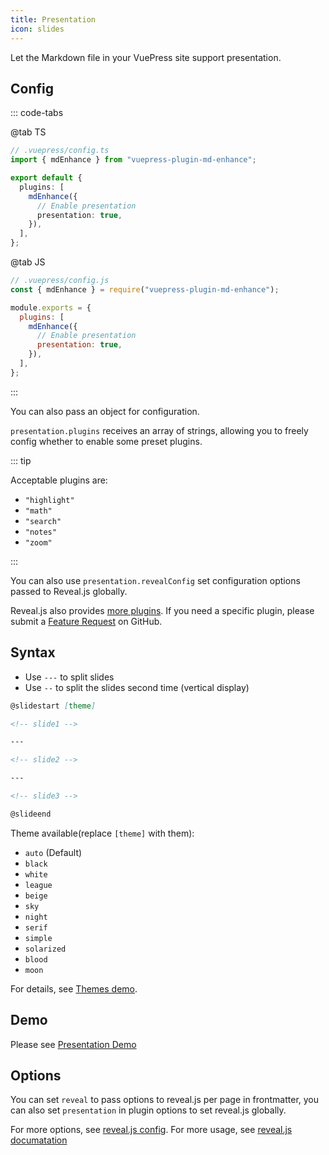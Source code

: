 ```yaml
---
title: Presentation
icon: slides
---
```


Let the Markdown file in your VuePress site support presentation.

## Config

::: code-tabs

@tab TS

```ts {8}
// .vuepress/config.ts
import { mdEnhance } from "vuepress-plugin-md-enhance";

export default {
  plugins: [
    mdEnhance({
      // Enable presentation
      presentation: true,
    }),
  ],
};
```

@tab JS

```js {8}
// .vuepress/config.js
const { mdEnhance } = require("vuepress-plugin-md-enhance");

module.exports = {
  plugins: [
    mdEnhance({
      // Enable presentation
      presentation: true,
    }),
  ],
};
```

:::

You can also pass an object for configuration.

`presentation.plugins` receives an array of strings, allowing you to freely config whether to enable some preset plugins.

::: tip

Acceptable plugins are:

- `"highlight"`
- `"math"`
- `"search"`
- `"notes"`
- `"zoom"`

<!-- - `"anything"`
- `"audio"`
- `"chalkboard"` -->

:::

You can also use `presentation.revealConfig` set configuration options passed to Reveal.js globally.

Reveal.js also provides [more plugins](https://github.com/hakimel/reveal.js/wiki/Plugins,-Tools-and-Hardware). If you need a specific plugin, please submit a [Feature Request](https://github.com/vuepress-theme-hope/vuepress-theme-hope/issues/new?assignees=Mister-Hope&labels=enhancement&template=feature_request.md&title=%5BFeature+Request%5D) on GitHub.

## Syntax

- Use `---` to split slides
- Use `--` to split the slides second time (vertical display)

```md
@slidestart [theme]

<!-- slide1 -->

---

<!-- slide2 -->

---

<!-- slide3 -->

@slideend
```

Theme available(replace `[theme]` with them):

- `auto` (Default)
- `black`
- `white`
- `league`
- `beige`
- `sky`
- `night`
- `serif`
- `simple`
- `solarized`
- `blood`
- `moon`

For details, see [Themes demo](themes.md).

## Demo

Please see [Presentation Demo](demo.md)

## Options

You can set `reveal` to pass options to reveal.js per page in frontmatter, you can also set `presentation` in plugin options to set reveal.js globally.

For more options, see [reveal.js config](https://revealjs.com/config/). For more usage, see [reveal.js documatation](https://revealjs.com/)
